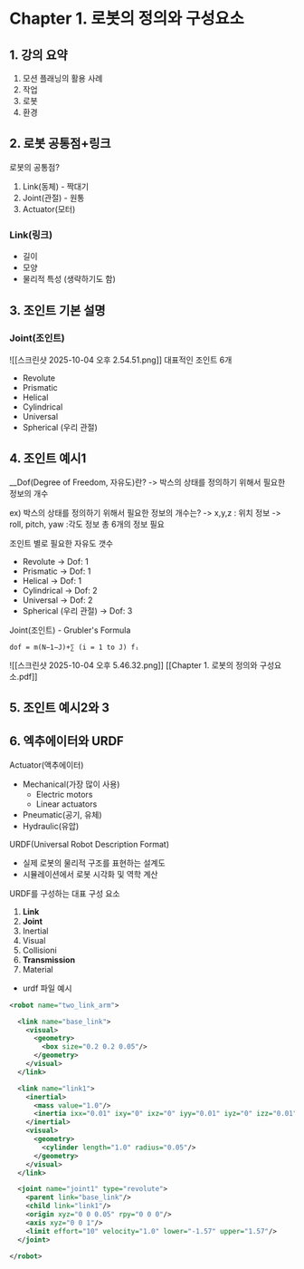 # Chapter 1. 로봇의 정의와 구성요소
## 1. 강의 요약
1. 모션 플래닝의 활용 사례
2. 작업
3. 로봇
4. 환경
## 2. 로봇 공통점+링크
로봇의 공통점?
1. Link(동체) - 짝대기
2. Joint(관절) - 원통
3. Actuator(모터)

### Link(링크)
- 길이
- 모양
- 물리적 특성 (생략하기도 함)

## 3. 조인트 기본 설명
### Joint(조인트)
![[스크린샷 2025-10-04 오후 2.54.51.png]]
대표적인 조인트 6개
- Revolute
- Prismatic
- Helical
- Cylindrical
- Universal
- Spherical (우리 관절)

## 4. 조인트 예시1
__Dof(Degree of Freedom, 자유도)란?
	-> 박스의 상태를 정의하기 위해서 필요한 정보의 개수

ex) 박스의 상태를 정의하기 위해서 필요한 정보의 개수는?
-> x,y,z : 위치 정보
-> roll, pitch, yaw :각도 정보
총 6개의 정보 필요

조인트 별로 필요한 자유도 갯수
- Revolute -> Dof: 1
- Prismatic -> Dof: 1
- Helical -> Dof: 1
- Cylindrical -> Dof: 2
- Universal -> Dof: 2
- Spherical (우리 관절) -> Dof: 3

Joint(조인트) - Grubler's Formula
```
dof = m(N−1−J)+∑ (i = 1 to J) fᵢ
```
![[스크린샷 2025-10-04 오후 5.46.32.png]]
[[Chapter 1. 로봇의 정의와 구성요소.pdf]]
## 5. 조인트 예시2와 3

## 6. 엑추에이터와 URDF
Actuator(액추에이터)
- Mechanical(가장 많이 사용)
	- Electric motors
	- Linear actuators
- Pneumatic(공기, 유체)
- Hydraulic(유압)

URDF(Universal Robot Description Format)
-  실제 로봇의 물리적 구조를 표현하는 설계도
- 시뮬레이션에서 로봇 시각화 및 역학 계산

URDF를 구성하는 대표 구성 요소
1. __Link__
2. __Joint__
3. Inertial
4. Visual
5. Collisioni
6. __Transmission__
7. Material

- urdf 파일 예시
```xml
<robot name="two_link_arm">

  <link name="base_link">
    <visual>
      <geometry>
        <box size="0.2 0.2 0.05"/>
      </geometry>
    </visual>
  </link>

  <link name="link1">
    <inertial>
      <mass value="1.0"/>
      <inertia ixx="0.01" ixy="0" ixz="0" iyy="0.01" iyz="0" izz="0.01"/>
    </inertial>
    <visual>
      <geometry>
        <cylinder length="1.0" radius="0.05"/>
      </geometry>
    </visual>
  </link>

  <joint name="joint1" type="revolute">
    <parent link="base_link"/>
    <child link="link1"/>
    <origin xyz="0 0 0.05" rpy="0 0 0"/>
    <axis xyz="0 0 1"/>
    <limit effort="10" velocity="1.0" lower="-1.57" upper="1.57"/>
  </joint>

</robot>
```

